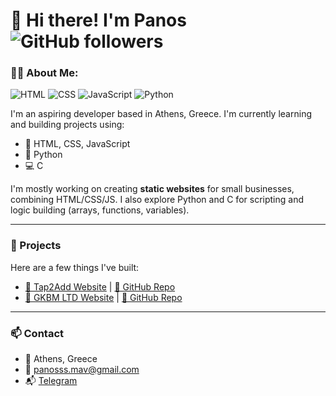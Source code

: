 # 👋 Hi there! I'm Panos ![GitHub followers](https://img.shields.io/github/followers/panossmav?label=Follow&style=social) 


### 👨‍💻 About Me:
![HTML](https://img.shields.io/badge/HTML-%23E34F26.svg?&style=for-the-badge&logo=html5&logoColor=white)
![CSS](https://img.shields.io/badge/CSS-%231572B6.svg?&style=for-the-badge&logo=css3&logoColor=white)
![JavaScript](https://img.shields.io/badge/JavaScript-%23F7DF1E.svg?&style=for-the-badge&logo=javascript&logoColor=black)
![Python](https://img.shields.io/badge/Python-3776AB.svg?&style=for-the-badge&logo=python&logoColor=white)

I'm an aspiring developer based in Athens, Greece. I'm currently learning and building projects using:

- 🧱 HTML, CSS, JavaScript
- 🐍 Python
- 💻 C

I'm mostly working on creating **static websites** for small businesses, combining HTML/CSS/JS. I also explore Python and C for scripting and logic building (arrays, functions, variables).

---

### 🚀 Projects

Here are a few things I've built:

- [🔗 Tap2Add Website](https://tap2add.github.io) | [📁 GitHub Repo](https://github.com/tap2add/tap2add)
- [🔗 GKBM LTD Website](https://gkbmltd.github.io) | [📁 GitHub Repo](https://github.com/gkbmltd/gkbmltd)

---

### 📫 Contact

- 📍 Athens, Greece  
- 📧 panosss.mav@gmail.com  
- 📬 [Telegram](https://t.me/mavr0sppm)
